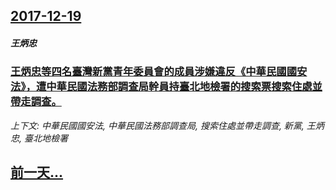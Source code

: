 ## [2017-12-19](/news/2017/12/19/index.md)

##### 王炳忠
### [ 王炳忠等四名臺灣新黨青年委員會的成員涉嫌違反《中華民國國安法》，遭中華民國法務部調查局幹員持臺北地檢署的搜索票搜索住處並帶走調查。 ](/news/2017/12/19/王炳忠等四名臺灣新黨青年委員會的成員涉嫌違反-中華民國國安法-遭中華民國法務部調查局幹員持臺北地檢署的搜索票搜索住處.md)
_上下文: 中華民國國安法, 中華民國法務部調查局, 搜索住處並帶走調查, 新黨, 王炳忠, 臺北地檢署_

## [前一天...](/news/2017/12/18/index.md)

